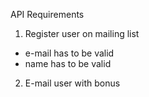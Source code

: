 API Requirements

1. Register user on mailing list
  - e-mail has to be valid
  - name has to be valid
2. E-mail user with bonus